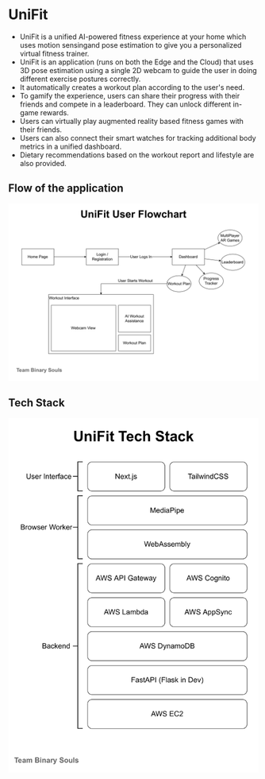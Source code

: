 # UniFit

- UniFit is a unified AI-powered fitness experience at your home which uses motion sensingand pose estimation to give you a personalized virtual fitness trainer.
- UniFit is an application (runs on both the Edge and the Cloud) that uses 3D pose estimation using a single 2D webcam to guide the user in doing different exercise postures correctly.
- It automatically creates a workout plan according to the user's need.
- To gamify the experience, users can share their progress with their friends and compete in a leaderboard. They can unlock different in-game rewards.
- Users can virtually play augmented reality based fitness games with their friends.
- Users can also connect their smart watches for tracking additional body metrics in a unified dashboard.
- Dietary recommendations based on the workout report and lifestyle are also provided.

## Flow of the application

![App Flow](etc/userflow.png)

## Tech Stack

![Tech Stack](etc/techstack.png)
